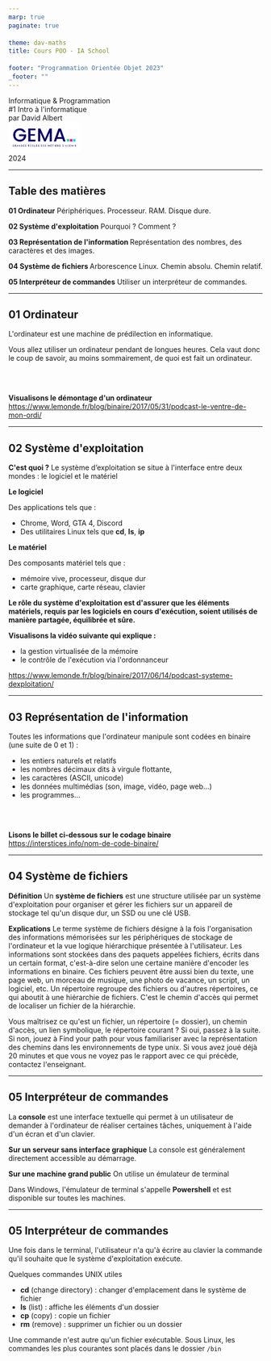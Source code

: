 ```yaml
---
marp: true
paginate: true

theme: dav-maths
title: Cours POO - IA School

footer: "Programmation Orientée Objet 2023"
_footer: ""
---
```


<!-- PARTIE 0 : Présentation du cours -->

<!-- _paginate: skip -->
<!-- _class: cover -->

<div class="coverBlockCenter">
<div class="coverModuleName">Informatique & Programmation</div>
<div class="coverCourseName"><span class="important">#1 </span>Intro à l'informatique</div>
<div class="coverAuthor">par <span class="important">David Albert</span></div>
</div>

<img class="coverFooterLeft" style="background-color:#fff" height="60px" src="assets/img/logo-gema.png" />
<div class="coverYear coverFooterRight">2024</div>

<!-- TABLE DES MATIERES -->

---

## Table des matières

<b><span class="important">01 </span> Ordinateur</b>
Périphériques. Processeur. RAM. Disque dure.

<b><span class="important">02 </span>Système d'exploitation</b>
Pourquoi ? Comment ?

<b><span class="important">03 </span>Représentation de l'information </b>
Représentation des nombres, des caractères et des images.

<b><span class="important">04 </span> Système de fichiers </b>
Arborescence Linux. Chemin absolu. Chemin relatif.

<b><span class="important">05 </span> Interpréteur de commandes</b>
Utiliser un interpréteur de commandes.

---

## **01** Ordinateur

L'ordinateur est une machine de prédilection en informatique.

<div class='block note'>

<i class='block-icon fas fa-info'></i>

Vous allez utiliser un ordinateur pendant de longues heures. Cela vaut donc le coup de savoir, au moins sommairement, de quoi est fait un ordinateur.

</div>

</br>
</hr>
</br>

**Visualisons le démontage d'un ordinateur**
https://www.lemonde.fr/blog/binaire/2017/05/31/podcast-le-ventre-de-mon-ordi/

---

## **02** Système d'exploitation

**C'est quoi ?**
Le système d’exploitation se situe à l'interface entre deux mondes : le logiciel et le matériel

<div class='flex-horizontal'><div class='flex'>

<div class='block'>
<div class='block-icon'>
<b>Le logiciel</b>
</div>

Des applications tels que :

- Chrome, Word, GTA 4, Discord
- Des utilitaires Linux tels que **cd**, **ls**, **ip**

</div>

</div><div class='flex'>

<div class='block'>
<div class='block-icon'>
<b>Le matériel</b>
</div>

Des composants matériel tels que :

- mémoire vive, processeur, disque dur
- carte graphique, carte réseau, clavier

</div>

</div></div>

<b class='important'><i class='fas fa-warning'></i> Le rôle du système d'exploitation est d'assurer que les éléments matériels, requis par les logiciels en cours d'exécution, soient utilisés de manière partagée, équilibrée et sûre.</b>

</hr>

**Visualisons la vidéo suivante qui explique :**

- la gestion virtualisée de la mémoire
- le contrôle de l'exécution via l'ordonnanceur

https://www.lemonde.fr/blog/binaire/2017/06/14/podcast-systeme-dexploitation/

---

## **03** Représentation de l'information

Toutes les informations que l'ordinateur manipule sont codées en binaire (une suite de 0 et 1) :

- les entiers naturels et relatifs
- les nombres décimaux dits à virgule flottante,
- les caractères (ASCII, unicode)
- les données multimédias (son, image, vidéo, page web...)
- les programmes...

</br>
</hr>
</br>

**Lisons le billet ci-dessous sur le codage binaire**
https://interstices.info/nom-de-code-binaire/

---

## **04** Système de fichiers

**Définition**
Un **système de fichiers** est une structure utilisée par un système d'exploitation pour organiser et gérer les fichiers sur un appareil de stockage tel qu'un disque dur, un SSD ou une clé USB.

**Explications**
Le terme système de fichiers désigne à la fois l'organisation des informations mémorisées sur les périphériques de stockage de l'ordinateur et la vue logique hiérarchique présentée à l'utilisateur. Les informations sont stockées dans des paquets appelées fichiers, écrits dans un certain format, c'est-à-dire selon une certaine manière d'encoder les informations en binaire. Ces fichiers peuvent être aussi bien du texte, une page web, un morceau de musique, une photo de vacance, un script, un logiciel, etc. Un répertoire regroupe des fichiers ou d'autres répertoires, ce qui aboutit à une hiérarchie de fichiers. C'est le chemin d'accès qui permet de localiser un fichier de la hiérarchie.

Vous maîtrisez ce qu'est un fichier, un répertoire (= dossier), un chemin d'accès, un lien symbolique, le répertoire courant ? Si oui, passez à la suite. Si non, jouez à Find your path pour vous familiariser avec la représentation des chemins dans les environnements de type unix. Si vous avez joué déjà 20 minutes et que vous ne voyez pas le rapport avec ce qui précède, contactez l'enseignant.

---

## **05** Interpréteur de commandes

La **console** est une interface textuelle qui permet à un utilisateur de demander à l'ordinateur de réaliser certaines tâches, uniquement à l'aide d'un écran et d'un clavier.

<div class='flex-horizontal'><div class='flex'>

**Sur un serveur sans interface graphique**
La console est généralement directement accessible au démarrage.

</div><div class='flex'>

**Sur une machine grand public**
On utilise un émulateur de terminal

<div class='block note'>

<i class='block-icon fas fa-info'></i>

Dans Windows, l'émulateur de terminal s'appelle **Powershell** et est disponible sur toutes les machines.

</div>

</div></div>

---

## **05** Interpréteur de commandes

Une fois dans le terminal, l'utilisateur n'a qu'à écrire au clavier la commande qu'il souhaite que le système d'exploitation exécute.

Quelques commandes UNIX utiles

- **cd** (change directory) : changer d'emplacement dans le système de fichier
- **ls** (list) : affiche les éléments d'un dossier
- **cp** (copy) : copie un fichier
- **rm** (remove) : supprimer un fichier ou un dossier

<div class='block note'>

<i class='block-icon fas fa-info'></i>

Une commande n'est autre qu'un fichier exécutable. Sous Linux, les commandes les plus courantes sont placés dans le dossier `/bin`

</div>
